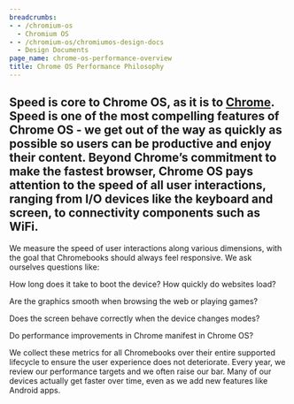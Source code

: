```yaml
---
breadcrumbs:
- - /chromium-os
  - Chromium OS
- - /chromium-os/chromiumos-design-docs
  - Design Documents
page_name: chrome-os-performance-overview
title: Chrome OS Performance Philosophy
---
```


## Speed is core to Chrome OS, as it is to [Chrome](/developers/core-principles). Speed is one of the most compelling features of Chrome OS - we get out of the way as quickly as possible so users can be productive and enjoy their content. Beyond Chrome’s commitment to make the fastest browser, Chrome OS pays attention to the speed of all user interactions, ranging from I/O devices like the keyboard and screen, to connectivity components such as WiFi.

We measure the speed of user interactions along various dimensions, with the
goal that Chromebooks should always feel responsive. We ask ourselves questions
like:

How long does it take to boot the device?
How quickly do websites load?

Are the graphics smooth when browsing the web or playing games?

Does the screen behave correctly when the device changes modes?

Do performance improvements in Chrome manifest in Chrome OS?

We collect these metrics for all Chromebooks over their entire supported
lifecycle to ensure the user experience does not deteriorate. Every year, we
review our performance targets and we often raise our bar. Many of our devices
actually get faster over time, even as we add new features like Android apps.